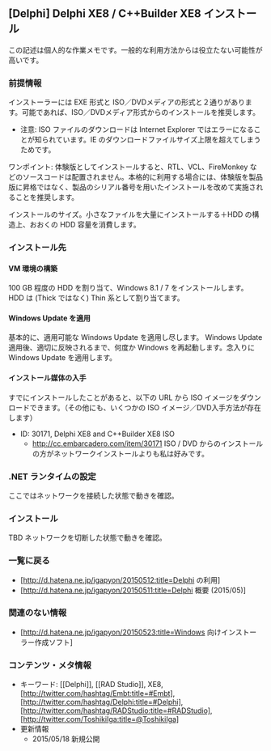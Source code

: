 ## [Delphi] Delphi XE8 / C++Builder XE8 インストール

この記述は個人的な作業メモです。一般的な利用方法からは役立たない可能性が高いです。

### 前提情報

インストーラーには EXE 形式と ISO／DVDメディアの形式と２通りがあります。可能であれば、ISO／DVDメディア形式からのインストールを推奨します。
* 注意: ISO ファイルのダウンロードは Internet Explorer ではエラーになることが知られています。IE のダウンロードファイルサイズ上限を超えてしまうためです。

ワンポイント: 体験版としてインストールすると、RTL、VCL、FireMonkey などのソースコードは配置されません。本格的に利用する場合には、体験版を製品版に昇格ではなく、製品のシリアル番号を用いたインストールを改めて実施されることを推奨します。

インストールのサイズ。小さなファイルを大量にインストールする＋HDD の構造上、おおくの HDD 容量を消費します。


### インストール先


#### VM 環境の構築

100 GB 程度の HDD を割り当て、Windows 8.1 / 7 をインストールします。HDD は (Thick ではなく) Thin 系として割り当てます。


#### Windows Update を適用

基本的に、適用可能な Windows Update を適用し尽します。
Windows Update 適用後、適切に反映されるまで、何度か Windows を再起動します。念入りに Windows Update を適用します。


#### インストール媒体の入手

すでにインストールしたことがあると、以下の URL から ISO イメージをダウンロードできます。（その他にも、いくつかの ISO イメージ／DVD入手方法が存在します）
* ID: 30171, Delphi XE8 and C++Builder XE8 ISO
  * http://cc.embarcadero.com/item/30171
ISO / DVD からのインストールの方がネットワークインストールよりも私は好みです。


### .NET ランタイムの設定

ここではネットワークを接続した状態で動きを確認。


### インストール

TBD ネットワークを切断した状態で動きを確認。


### 一覧に戻る

* [http://d.hatena.ne.jp/igapyon/20150512:title=Delphi の利用]
* [http://d.hatena.ne.jp/igapyon/20150511:title=Delphi 概要 (2015/05)]


### 関連のない情報

* [http://d.hatena.ne.jp/igapyon/20150523:title=Windows 向けインストーラー作成ソフト]


### コンテンツ・メタ情報

* キーワード: [[Delphi]], [[RAD Studio]], XE8, [http://twitter.com/hashtag/Embt:title=#Embt], [http://twitter.com/hashtag/Delphi:title=#Delphi], [http://twitter.com/hashtag/RADStudio:title=#RADStudio], [http://twitter.com/ToshikiIga:title=@ToshikiIga]
* 更新情報
  * 2015/05/18 新規公開
